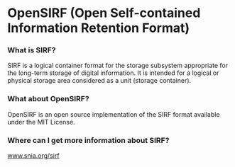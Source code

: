 # OpenSIRF (Open Self-contained Information Retention Format)

### What is SIRF? ###
SIRF is a logical container format for the storage subsystem appropriate for the long-term storage of digital information. It is intended for a logical or physical storage area considered as a unit (storage container). 

### What about OpenSIRF? ###
OpenSIRF is an open source implementation of the SIRF format available under the MIT License. 

### Where can I get more information about SIRF? ###
www.snia.org/sirf
